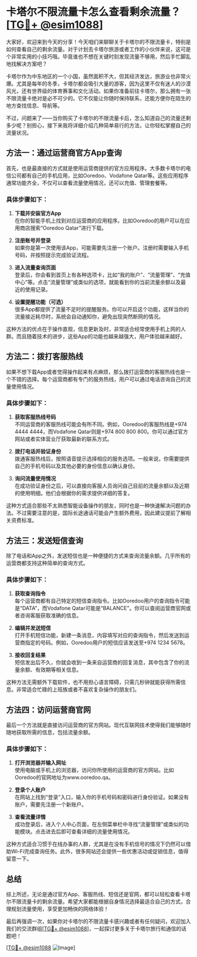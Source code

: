 # 卡塔尔不限流量卡怎么查看剩余流量？[[TG💪+ @esim1088](https://t.me/s/esim1088)]

大家好，欢迎来到今天的分享！今天咱们来聊聊关于卡塔尔的不限流量卡，特别是如何查看自己的剩余流量。对于计划去卡塔尔旅游或者工作的小伙伴来说，这可是个非常实用的小技巧哦。毕竟谁也不想在关键时刻发现流量不够用，然后手忙脚乱地找解决方案吧？

卡塔尔作为中东地区的一个小国，虽然面积不大，但其经济发达，旅游业也非常火爆。尤其是每年的冬季，卡塔尔都会吸引大量的游客，因为这里不仅有迷人的沙漠风光，还有世界级的体育赛事和文化活动。如果你准备前往卡塔尔，那么拥有一张不限流量卡绝对是必不可少的。它不仅能让你随时保持联系，还能方便你在陌生的地方查找信息、导航等。

不过，问题来了——当你购买了卡塔尔的不限流量卡后，怎么知道自己的流量还剩多少呢？别担心，接下来我将详细介绍几种简单易行的方法，让你轻松掌握自己的流量状况。

## 方法一：通过运营商官方App查询

首先，也是最直接的方式就是使用运营商提供的官方应用程序。大多数卡塔尔的电信公司都有自己的手机应用，比如Ooredoo、Vodafone Qatar等。这些应用程序通常功能齐全，不仅可以查看流量使用情况，还可以充值、管理套餐等。

### 具体步骤如下：

1. **下载并安装官方App**  
   在你的智能手机上找到对应运营商的应用程序。比如Ooredoo的用户可以在应用商店搜索“Ooredoo Qatar”进行下载。

2. **注册账号并登录**  
   如果你是第一次使用该App，可能需要先注册一个账户。注册时需要输入手机号码，并按照提示完成验证流程。

3. **进入流量查询页面**  
   登录后，你会看到首页上有各种选项卡，比如“我的账户”、“流量管理”、“充值中心”等。点击“流量管理”或类似的选项，就能看到你的当前流量余额以及最近的使用记录。

4. **设置提醒功能（可选）**  
   很多App都提供了流量不足时的提醒服务。你可以开启这个功能，这样当你的流量接近耗尽时，系统会自动通知你，避免出现突然断网的情况。

这种方法的优点在于操作直观，信息更新及时，非常适合经常使用手机上网的人群。而且随着技术的进步，这些App的功能也越来越强大，用户体验越来越好。

## 方法二：拨打客服热线

如果不想下载App或者觉得操作起来有点麻烦，那么拨打运营商的客服热线也是一个不错的选择。每个运营商都有专门的服务热线，用户可以通过电话咨询自己的流量使用情况。

### 具体步骤如下：

1. **获取客服热线号码**  
   不同运营商的客服热线可能会有所不同。例如，Ooredoo的客服热线是+974 4444 4444，而Vodafone Qatar则是+974 800 800 800。你可以通过官方网站或者实体营业厅获取最新的联系方式。

2. **拨打电话并验证身份**  
   拨通客服热线后，按照语音提示选择相应的服务选项。一般来说，你需要提供自己的手机号码以及其他必要的身份信息以确认身份。

3. **询问流量使用情况**  
   在成功验证身份之后，可以直接向客服人员询问自己目前的流量余额以及近期的使用明细。他们会根据你的需求提供详细的答复。

这种方式适合那些不太熟悉智能设备操作的朋友，同时也是一种快速解决问题的办法。不过需要注意的是，国际长途通话可能会产生额外费用，因此建议提前了解相关资费标准。

## 方法三：发送短信查询

除了电话和App之外，发送短信也是一种便捷的方式来查询流量余额。几乎所有的运营商都支持这种简单的查询方式。

### 具体步骤如下：

1. **获取查询指令**  
   每个运营商都有自己特定的短信查询指令。比如Ooredoo用户的查询指令可能是“DATA”，而Vodafone Qatar可能是“BALANCE”。你可以查阅运营商官网或者咨询客服获取准确的信息。

2. **编辑并发送短信**  
   打开手机短信功能，新建一条消息，内容填写对应的查询指令，然后发送到运营商指定的号码。例如，Ooredoo用户的短信应该发送至+974 1234 5678。

3. **接收回复结果**  
   短信发出后不久，你就会收到一条来自运营商的回复消息，其中包含了你的流量余额、有效期等相关信息。

这种方法无需额外下载软件，也不用担心语言障碍，只需几秒钟就能获得所需信息。非常适合忙碌的上班族或者不喜欢复杂操作的朋友们。

## 方法四：访问运营商官网

最后一个方法就是直接访问运营商的官方网站。现代互联网技术使得我们能够随时随地获取所需的信息，包括流量余额。

### 具体步骤如下：

1. **打开浏览器并输入网址**  
   使用电脑或手机上的浏览器，访问你所使用的运营商的官方网站。比如Ooredoo的官网地址为www.ooredoo.qa。

2. **登录个人账户**  
   在网站上找到“登录”入口，输入你的手机号码和密码进行身份验证。如果没有账户，需要先注册一个新账户。

3. **查看流量详情**  
   成功登录后，进入个人中心页面，在左侧菜单栏中寻找“流量管理”或类似的功能模块。点击进去后即可查看详细的流量使用情况。

这种方式适合习惯于在线办事的人群，尤其是在没有手机信号的情况下仍然可以借助Wi-Fi完成查询任务。此外，很多网站还会提供一些优惠活动或促销信息，值得留意一下。

## 总结

综上所述，无论是通过官方App、客服热线、短信还是官网，都可以轻松查看卡塔尔不限流量卡的剩余流量。希望大家都能根据自身情况选择最适合自己的方式，合理规划流量使用，享受更加畅快的网络体验！

最后再强调一次，如果你对卡塔尔的不限流量卡感兴趣或者有任何疑问，欢迎加入我们的交流群组[[TG💪+ @esim1088](https://t.me/s/esim1088)]，一起探讨更多关于卡塔尔旅行和通信的话题吧！

[[TG💪+ @esim1088](https://t.me/s/esim1088) ![Image](https://i.postimg.cc/4NQfJmqS/Snipaste-2025-05-13-00-14-12.png)]